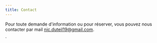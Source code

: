 ```yaml
---
title: Contact
---
```

Pour toute demande d'information ou pour réserver, vous pouvez nous contacter par mail nic.duteil19@gmail.com.


`